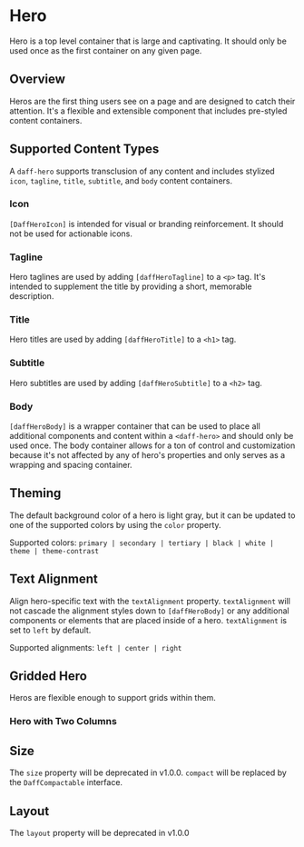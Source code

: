 # Hero
Hero is a top level container that is large and captivating. It should only be used once as the first container on any given page.

## Overview
Heros are the first thing users see on a page and are designed to catch their attention. It's a flexible and extensible component that includes pre-styled content containers.

## Supported Content Types
A `daff-hero` supports transclusion of any content and includes stylized `icon`, `tagline`, `title`, `subtitle`, and `body` content containers.

### Icon
`[DaffHeroIcon]` is intended for visual or branding reinforcement. It should not be used for actionable icons.

### Tagline
Hero taglines are used by adding `[daffHeroTagline]` to a `<p>` tag. It's intended to supplement the title by providing a short, memorable description.

### Title
Hero titles are used by adding `[daffHeroTitle]` to a `<h1>` tag.

### Subtitle
Hero subtitles are used by adding `[daffHeroSubtitle]` to a `<h2>` tag.

### Body
`[daffHeroBody]` is a wrapper container that can be used to place all additional components and content within a `<daff-hero>` and should only be used once. The body container allows for a ton of control and customization because it's not affected by any of hero's properties and only serves as a wrapping and spacing container.

## Theming
The default background color of a hero is light gray, but it can be updated to one of the supported colors by using the `color` property.

Supported colors: `primary | secondary | tertiary | black | white | theme | theme-contrast`

<design-land-example-viewer-container example="hero-theming"></design-land-example-viewer-container>

## Text Alignment
Align hero-specific text with the `textAlignment` property. `textAlignment` will not cascade the alignment styles down to `[daffHeroBody]` or any additional components or elements that are placed inside of a hero. `textAlignment` is set to `left` by default.

Supported alignments: `left | center | right`

<design-land-example-viewer-container example="hero-text-alignment"></design-land-example-viewer-container>

## Gridded Hero
Heros are flexible enough to support grids within them.

### Hero with Two Columns
<design-land-example-viewer-container example="hero-with-grid"></design-land-example-viewer-container>

## Size
The `size` property will be deprecated in v1.0.0. `compact` will be replaced by the `DaffCompactable` interface.

## Layout
The `layout` property will be deprecated in v1.0.0
